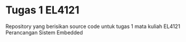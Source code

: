 # Tugas 1 EL4121

Repository yang berisikan source code untuk tugas 1 mata kuliah EL4121 Perancangan Sistem Embedded
